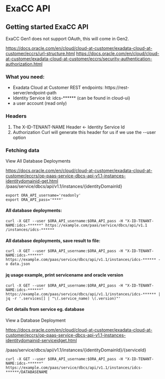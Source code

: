 # ExaCC API


## Getting started ExaCC API
ExaCC Gen1 does not support OAuth, this will come in Gen2.

https://docs.oracle.com/en/cloud/cloud-at-customer/exadata-cloud-at-customer/eccrs/url-structure.html
https://docs.oracle.com/en/cloud/cloud-at-customer/exadata-cloud-at-customer/eccrs/security-authentication-authorization.html

### What you need:
- Exadata Cloud at Customer REST endpoints:
https://rest-server/endpoint-path
- Identity Service Id: idcs-****** (can be found in cloud-ui)
- a user account (read only)

### Headers
1) The X-ID-TENANT-NAME Header <-  Identity Service Id
2) Authorization
Curl will generate this header for us if we use the --user option


### Fetching data

View All Database Deployments

https://docs.oracle.com/en/cloud/cloud-at-customer/exadata-cloud-at-customer/eccrs/op-paas-service-dbcs-api-v1.1-instances-identitydomainid-get.html
/paas/service/dbcs/api/v1.1/instances/{identityDomainId}
```
export ORA_API_username='readonly'
export ORA_API_pass='****'
```

#### All database deployments:
```
curl -X GET --user $ORA_API_username:$ORA_API_pass -H "X-ID-TENANT-NAME:idcs-******" https://example.com/paas/service/dbcs/api/v1.1
/instances/idcs-******
```

#### All database deployments, save result to file:
```
curl -X GET --user $ORA_API_username:$ORA_API_pass -H "X-ID-TENANT-NAME:idcs-******" https://example.com/paas/service/dbcs/api/v1.1/instances/idcs-****** -o data.json
```

#### jq usage example, print servicename and oracle version
```
curl -X GET --user $ORA_API_username:$ORA_API_pass -H "X-ID-TENANT-NAME:idcs-******" https://example.com/paas/service/dbcs/api/v1.1/instances/idcs-****** | jq -r '.services[] | "\(.service_name) \(.version)"'
```

#### Get details from service eg. database
View a Database Deployment

https://docs.oracle.com/en/cloud/cloud-at-customer/exadata-cloud-at-customer/eccrs/op-paas-service-dbcs-api-v1.1-instances-identitydomainid-serviceidget.html

/paas/service/dbcs/api/v1.1/instances/{identityDomainId}/{serviceId}

```
curl -X GET --user $ORA_API_username:$ORA_API_pass -H "X-ID-TENANT-NAME:idcs-******" https://example.com/paas/service/dbcs/api/v1.1/instances/idcs-******/DATABASENAME
```